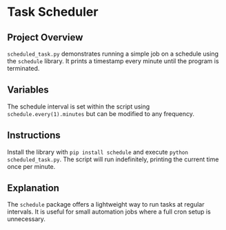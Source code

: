 # Task Scheduler

## Project Overview
`scheduled_task.py` demonstrates running a simple job on a schedule using the `schedule` library. It prints a timestamp every minute until the program is terminated.

## Variables
The schedule interval is set within the script using `schedule.every(1).minutes` but can be modified to any frequency.

## Instructions
Install the library with `pip install schedule` and execute `python scheduled_task.py`. The script will run indefinitely, printing the current time once per minute.

## Explanation
The `schedule` package offers a lightweight way to run tasks at regular intervals. It is useful for small automation jobs where a full cron setup is unnecessary.

